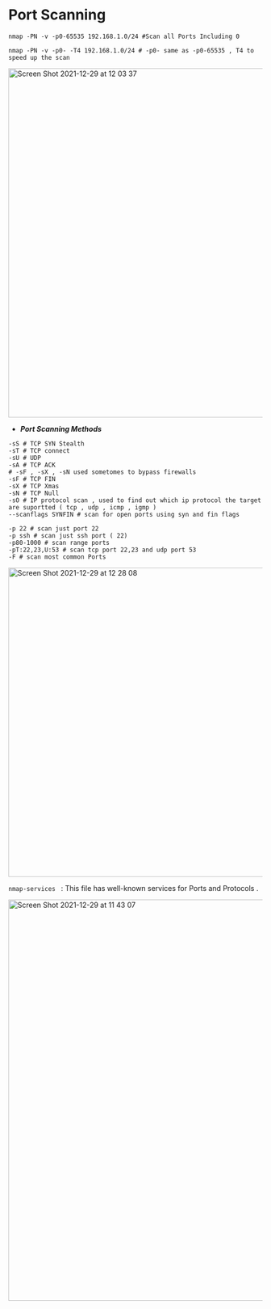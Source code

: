 # Port Scanning 

```shell
nmap -PN -v -p0-65535 192.168.1.0/24 #Scan all Ports Including 0
``` 

```shell
nmap -PN -v -p0- -T4 192.168.1.0/24 # -p0- same as -p0-65535 , T4 to speed up the scan 
```

<img width="691" alt="Screen Shot 2021-12-29 at 12 03 37" src="https://user-images.githubusercontent.com/92652606/147655805-5dd64688-0933-4750-bc44-eb2a6e6be0a6.png">

* ***Port Scanning Methods***

```shell
-sS # TCP SYN Stealth 
-sT # TCP connect
-sU # UDP 
-sA # TCP ACK 
# -sF , -sX , -sN used sometomes to bypass firewalls
-sF # TCP FIN
-sX # TCP Xmas 
-sN # TCP Null 
-sO # IP protocol scan , used to find out which ip protocol the target are suportted ( tcp , udp , icmp , igmp )
--scanflags SYNFIN # scan for open ports using syn and fin flags

```

```shell
-p 22 # scan just port 22
-p ssh # scan just ssh port ( 22)
-p80-1000 # scan range ports
-pT:22,23,U:53 # scan tcp port 22,23 and udp port 53 
-F # scan most common Ports 

```

<img width="612" alt="Screen Shot 2021-12-29 at 12 28 08" src="https://user-images.githubusercontent.com/92652606/147657705-66e494a7-5e67-4e4e-89dc-834c03bea2e2.png">





 














```nmap-services ``` : This file has well-known services for Ports and Protocols .

<img width="794" alt="Screen Shot 2021-12-29 at 11 43 07" src="https://user-images.githubusercontent.com/92652606/147654225-4a4d2917-01d6-415c-9a43-ca5effcf4ac5.png">

